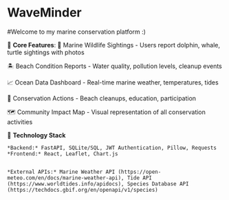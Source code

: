 # WaveMinder
#Welcome to my marine conservation platform :)

📍 **Core Features**:  🐳 Marine Wildlife Sightings - Users report dolphin, whale, turtle sightings with photos


  🏝️ Beach Condition Reports - Water quality, pollution levels, cleanup events 

  
  📈 Ocean Data Dashboard - Real-time marine weather, temperatures, tides 

  
  📖 Conservation Actions - Beach cleanups, education, participation 

  
  🗺️ Community Impact Map - Visual representation of all conservation activities

🔧 **Technology Stack** 
   
    
    *Backend:* FastAPI, SQLite/SQL, JWT Authentication, Pillow, Requests
    *Frontend:* React, Leaflet, Chart.js

    
    *External APIs:* Marine Weather API (https://open-meteo.com/en/docs/marine-weather-api), Tide API (https://www.worldtides.info/apidocs), Species Database API (https://techdocs.gbif.org/en/openapi/v1/species)
    
